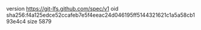 version https://git-lfs.github.com/spec/v1
oid sha256:f4a125edce52ccafeb7e5f4eeac24d046195ff5144321621c1a5a58cb193e4c4
size 5879
